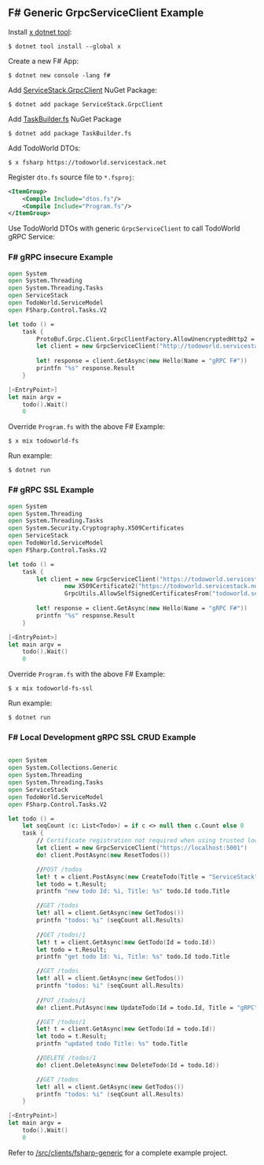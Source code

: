 
## F# Generic GrpcServiceClient Example

Install [x dotnet tool](https://docs.servicestack.net/dotnet-tool):
    
    $ dotnet tool install --global x 

Create a new F# App:

    $ dotnet new console -lang f#

Add [ServiceStack.GrpcClient](https://www.nuget.org/packages/ServiceStack.GrpcClient) NuGet Package:

    $ dotnet add package ServiceStack.GrpcClient

Add [TaskBuilder.fs](https://www.nuget.org/packages/TaskBuilder.fs) NuGet Package

    $ dotnet add package TaskBuilder.fs

Add TodoWorld DTOs:

    $ x fsharp https://todoworld.servicestack.net

Register `dto.fs` source file to `*.fsproj`:

```xml
<ItemGroup>
    <Compile Include="dtos.fs"/>
    <Compile Include="Program.fs"/>
</ItemGroup>
```
    
Use TodoWorld DTOs with generic `GrpcServiceClient` to call TodoWorld gRPC Service:

### F# gRPC insecure Example

```fs
open System
open System.Threading
open System.Threading.Tasks
open ServiceStack
open TodoWorld.ServiceModel
open FSharp.Control.Tasks.V2

let todo () = 
    task {
        ProtoBuf.Grpc.Client.GrpcClientFactory.AllowUnencryptedHttp2 = true
        let client = new GrpcServiceClient("http://todoworld.servicestack.net:5054")
        
        let! response = client.GetAsync(new Hello(Name = "gRPC F#"))
        printfn "%s" response.Result
    }

[<EntryPoint>]
let main argv =
    todo().Wait()
    0
```

Override `Program.fs` with the above F# Example: 

    $ x mix todoworld-fs

Run example:

    $ dotnet run

### F# gRPC SSL Example

```fs
open System
open System.Threading
open System.Threading.Tasks
open System.Security.Cryptography.X509Certificates
open ServiceStack
open TodoWorld.ServiceModel
open FSharp.Control.Tasks.V2

let todo () = 
    task {
        let client = new GrpcServiceClient("https://todoworld.servicestack.net:50051", 
                new X509Certificate2("https://todoworld.servicestack.net/grpc.crt".GetBytesFromUrl()), 
                GrpcUtils.AllowSelfSignedCertificatesFrom("todoworld.servicestack.net"))
        
        let! response = client.GetAsync(new Hello(Name = "gRPC F#"))
        printfn "%s" response.Result
    }

[<EntryPoint>]
let main argv =
    todo().Wait()
    0
```

Override `Program.fs` with the above F# Example: 

    $ x mix todoworld-fs-ssl

Run example:

    $ dotnet run

### F# Local Development gRPC SSL CRUD Example

```fsharp

open System
open System.Collections.Generic
open System.Threading
open System.Threading.Tasks
open ServiceStack
open TodoWorld.ServiceModel
open FSharp.Control.Tasks.V2

let todo () = 
    let seqCount (c: List<Todo>) = if c <> null then c.Count else 0    
    task {
        // Certificate registration not required when using trusted local development certificate  
        let client = new GrpcServiceClient("https://localhost:5001")
        do! client.PostAsync(new ResetTodos())

        //POST /todos
        let! t = client.PostAsync(new CreateTodo(Title = "ServiceStack"))
        let todo = t.Result;
        printfn "new todo Id: %i, Title: %s" todo.Id todo.Title

        //GET /todos
        let! all = client.GetAsync(new GetTodos())
        printfn "todos: %i" (seqCount all.Results)
        
        //GET /todos/1
        let! t = client.GetAsync(new GetTodo(Id = todo.Id))
        let todo = t.Result;
        printfn "get todo Id: %i, Title: %s" todo.Id todo.Title

        //GET /todos
        let! all = client.GetAsync(new GetTodos())
        printfn "todos: %i" (seqCount all.Results)
        
        //PUT /todos/1
        do! client.PutAsync(new UpdateTodo(Id = todo.Id, Title = "gRPC"))

        //GET /todos/1
        let! t = client.GetAsync(new GetTodo(Id = todo.Id))
        let todo = t.Result;
        printfn "updated todo Title: %s" todo.Title

        //DELETE /todos/1
        do! client.DeleteAsync(new DeleteTodo(Id = todo.Id))

        //GET /todos
        let! all = client.GetAsync(new GetTodos())
        printfn "todos: %i" (seqCount all.Results)
    }

[<EntryPoint>]
let main argv =
    todo().Wait()
    0
```

Refer to [/src/clients/fsharp-generic](https://github.com/NetCoreApps/todo-world/tree/master/src/clients/fsharp-generic)
for a complete example project.
